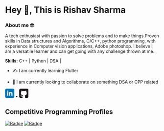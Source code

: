 # Hey 👋, This is Rishav Sharma
### About me 🤓
A tech enthusiast with passion to solve problems and to make things.Proven skills in Data structures and Algorithms, C/C++, python programming, with experience in Computer vision applications, Adobe photoshop. I believe I am a versatile learner and can get going with any challenge thrown at me.

**Skills:** C++ | Python | DSA | 

- ✍️ I am currently learning Flutter

- 🌱  I am currently looking to collaborate on something DSA or CPP related

<a href = https://www.linkedin.com/in/rishav-sharma-142k><img src=https://raw.githubusercontent.com/edent/SuperTinyIcons/master/images/svg/linkedin.svg height='30' weight='30'></a> • <a href = https://github.com/rishav142k><img src=https://raw.githubusercontent.com/edent/SuperTinyIcons/master/images/svg/github.svg height='30' weight='30'></a>

Competitive Programming Profiles
---

[![Badge](https://cp-logo.vercel.app/codechef/haikku)](https://www.codechef.com/users/haikku)
[![Badge](https://cp-logo.vercel.app/codeforces/instantramen)](https://codeforces.com/profile/instantramen)



